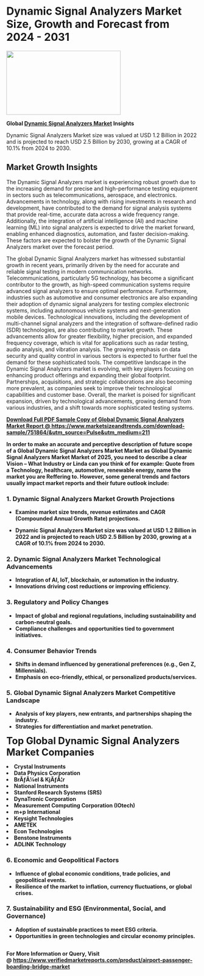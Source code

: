 <H1>Dynamic Signal Analyzers Market Size, Growth and Forecast from 2024 - 2031</H1><img class="aligncenter size-medium wp-image-584254" src="https://thirdeyenews.in/wp-content/uploads/2024/09/Global-Market-Research-300x168.jpeg" alt="" width="300" height="168" /><p><strong>Global&nbsp;<a href="https://www.marketsizeandtrends.com/download-sample/751864/&amp;utm_source=Pulse&amp;utm_medium=211">Dynamic Signal Analyzers Market</a> Insights</strong></p><p>Dynamic Signal Analyzers Market size was valued at USD 1.2 Billion in 2022 and is projected to reach USD 2.5 Billion by 2030, growing at a CAGR of 10.1% from 2024 to 2030.</p><p><h2>Market Growth Insights</h2> <p>The Dynamic Signal Analyzers market is experiencing robust growth due to the increasing demand for precise and high-performance testing equipment in sectors such as telecommunications, aerospace, and electronics. Advancements in technology, along with rising investments in research and development, have contributed to the demand for signal analysis systems that provide real-time, accurate data across a wide frequency range. Additionally, the integration of artificial intelligence (AI) and machine learning (ML) into signal analyzers is expected to drive the market forward, enabling enhanced diagnostics, automation, and faster decision-making. These factors are expected to bolster the growth of the Dynamic Signal Analyzers market over the forecast period.</p> <p><strong><a href="#"></a></strong></p> <p>The global Dynamic Signal Analyzers market has witnessed substantial growth in recent years, primarily driven by the need for accurate and reliable signal testing in modern communication networks. Telecommunications, particularly 5G technology, has become a significant contributor to the growth, as high-speed communication systems require advanced signal analyzers to ensure optimal performance. Furthermore, industries such as automotive and consumer electronics are also expanding their adoption of dynamic signal analyzers for testing complex electronic systems, including autonomous vehicle systems and next-generation mobile devices. Technological innovations, including the development of multi-channel signal analyzers and the integration of software-defined radio (SDR) technologies, are also contributing to market growth. These advancements allow for greater flexibility, higher precision, and expanded frequency coverage, which is vital for applications such as radar testing, audio analysis, and vibration analysis. The growing emphasis on data security and quality control in various sectors is expected to further fuel the demand for these sophisticated tools. The competitive landscape in the Dynamic Signal Analyzers market is evolving, with key players focusing on enhancing product offerings and expanding their global footprint. Partnerships, acquisitions, and strategic collaborations are also becoming more prevalent, as companies seek to improve their technological capabilities and customer base. Overall, the market is poised for significant expansion, driven by technological advancements, growing demand from various industries, and a shift towards more sophisticated testing systems. <p><strong><a href="#"></p><p><span class=""><strong>Download Full PDF Sample Copy of Global Dynamic Signal Analyzers Market Report</strong> @ <a href="https://www.marketsizeandtrends.com/download-sample/751864/&amp;utm_source=Pulse&amp;utm_medium=211" target="_blank">https://www.marketsizeandtrends.com/download-sample/751864/&amp;utm_source=Pulse&amp;utm_medium=211</a></span></p><p>In order to make an accurate and perceptive description of future scope of a Global&nbsp;Dynamic Signal Analyzers Market Market as Global&nbsp;Dynamic Signal Analyzers Market Market of 2025, you need to describe a clear Vision &ndash; What Industry or Linda can you think of for example: Quote from a Technology, healthcare, automotive, renewable energy, name the market you are Reffering to. However, some general trends and factors usually impact market reports and their future outlook include:</p><h3>1.&nbsp;<strong>Dynamic Signal Analyzers Market Growth Projections</strong></h3><ul><li>Examine market size trends, revenue estimates and CAGR (Compounded Annual Growth Rate) projections.</li><li><p>Dynamic Signal Analyzers Market size was valued at USD 1.2 Billion in 2022 and is projected to reach USD 2.5 Billion by 2030, growing at a CAGR of 10.1% from 2024 to 2030.</p></li></ul><h3>2.&nbsp;<strong>Dynamic Signal Analyzers Market Technological Advancements</strong></h3><ul><li>Integration of AI, IoT, blockchain, or automation in the industry.</li><li>Innovations driving cost reductions or improving efficiency.</li></ul><h3>3.&nbsp;<strong>Regulatory and Policy Changes</strong></h3><ul><li>Impact of global and regional regulations, including sustainability and carbon-neutral goals.</li><li>Compliance challenges and opportunities tied to government initiatives.</li></ul><h3>4.&nbsp;<strong>Consumer Behavior Trends</strong></h3><ul><li>Shifts in demand influenced by generational preferences (e.g., Gen Z, Millennials).</li><li>Emphasis on eco-friendly, ethical, or personalized products/services.</li></ul><h3>5.&nbsp;<strong>Global Dynamic Signal Analyzers Market Competitive Landscape</strong></h3><ul><li>Analysis of key players, new entrants, and partnerships shaping the industry.</li><li>Strategies for differentiation and market penetration.</li></ul><p data-pm-slice="1 1 []"><span style="color: inherit; font-family: inherit; font-size: 25px;">Top Global Dynamic Signal Analyzers Market Companies</span></p><div class="" data-test-id=""><p><li>Crystal Instruments</li><li> Data Physics Corporation</li><li> BrÃƒÂ¼el & KjÃƒÂ¦r</li><li> National Instruments</li><li> Stanford Research Systems (SRS)</li><li> DynaTronic Corporation</li><li> Measurement Computing Corporation (IOtech)</li><li> m+p International</li><li> Keysight Technologies</li><li> AMETEK</li><li> Econ Technologies</li><li> Benstone Instruments</li><li> ADLINK Technology</li></p></div><h3>6.&nbsp;<strong>Economic and Geopolitical Factors</strong></h3><ul><li>Influence of global economic conditions, trade policies, and geopolitical events.</li><li>Resilience of the market to inflation, currency fluctuations, or global crises.</li></ul><h3>7.&nbsp;<strong>Sustainability and ESG (Environmental, Social, and Governance)</strong></h3><ul><li>Adoption of sustainable practices to meet ESG criteria.</li><li>Opportunities in green technologies and circular economy principles.</li></ul><h2><strong style="font-size: 14px;">For More Information or Query, Visit @&nbsp;</strong><a style="background-color: #ffffff; font-size: 14px;" href="https://www.marketsizeandtrends.com/report/dynamic-signal-analyzers-market/" target="_blank">https://www.verifiedmarketreports.com/product/airport-passenger-boarding-bridge-market</a></h2>
